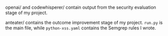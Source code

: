 openai/ and codewhisperer/ contain output from the security evaluation stage of my project.

anteater/ contains the outcome improvement stage of my project. `run.py` is the main file, while `python-xss.yaml` contains the Semgrep rules I wrote.
